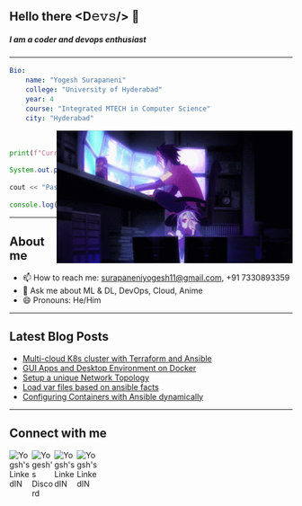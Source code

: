## Hello there <D𝚎𝚟𝚜/> 👋
##### I am a coder and devops enthusiast

------------------




```yaml
Bio:
    name: "Yogesh Surapaneni"
    college: "University of Hyderabad"
    year: 4
    course: "Integrated MTECH in Computer Science"
    city: "Hyderabad"
```

<img align="right" alt="Coding" src="https://raw.githubusercontent.com/yogesh174/yogesh174/master/img.gif" width="420" /><br>

```python
print(f"Currently learning : {Deep Learning}")
```

```java
System.out.println("Love integrating " + Technologies);
```

```c++
cout << "Passionate " << Developer << endl;
```

```js
console.log(`Think Code Repeat!`);
```
------------------
## About me

- 📫 How to reach me: surapaneniyogesh11@gmail.com, +91 7330893359
- 💬 Ask me about ML & DL, DevOps, Cloud, Anime
- 😄 Pronouns: He/Him

------------------
## Latest Blog Posts

<!-- BLOG-POST-LIST:START -->
- [Multi-cloud K8s cluster with Terraform and Ansible](https://kirito174.hashnode.dev/multi-cloud-k8s-terraform-ansible)
- [GUI Apps and Desktop Environment on Docker](https://kirito174.medium.com/gui-apps-and-desktop-environment-on-docker-3c064d71ab62?source=rss-4b5060b643b3------2)
- [Setup a unique Network  Topology](https://kirito174.medium.com/setup-a-unique-network-topology-f340895278ed?source=rss-4b5060b643b3------2)
- [Load var files based on ansible facts](https://kirito174.medium.com/load-var-files-based-on-ansible-facts-bed963999332?source=rss-4b5060b643b3------2)
- [Configuring Containers with Ansible dynamically](https://kirito174.medium.com/configuring-containers-with-ansible-dynamically-3c8972bcd47c?source=rss-4b5060b643b3------2)
<!-- BLOG-POST-LIST:END -->

------------------
## Connect with me

<a href="https://www.linkedin.com/in/surapaneni-yogesh-ba7303189/">
  <img align="left" alt="Yogsh's LinkedIN" width="40" src="https://img.icons8.com/fluent/48/000000/linkedin.png"/>
</a>
<a href="https://discordapp.com/users/620867939419029504">
  <img align="left" alt="Yogesh's Discord" width="40" src="https://img.icons8.com/fluent/48/000000/discord-logo.png"/>
</a>
<a href="https://www.instagram.com/syogesh174/">
  <img align="left" alt="Yogsh's LinkedIN" width="40" src="https://img.icons8.com/cute-clipart/64/000000/instagram-new.png"/>
</a>
<a href="https://github.com/yogesh174">
  <img align="left" alt="Yogsh's LinkedIN" width="40" src="https://img.icons8.com/windows/24/000000/github.png"/>
</a>
<br><br><br><br>
